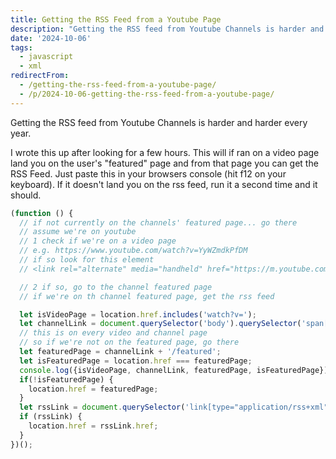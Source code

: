 ```yaml
---
title: Getting the RSS Feed from a Youtube Page
description: "Getting the RSS feed from Youtube Channels is harder and harder every year.\r\n\r\nI wrote this up after looking for a few hours.  This will if ran on a video pa..."
date: '2024-10-06'
tags:
  - javascript
  - xml
redirectFrom:
  - /getting-the-rss-feed-from-a-youtube-page/
  - /p/2024-10-06-getting-the-rss-feed-from-a-youtube-page/
---
```


Getting the RSS feed from Youtube Channels is harder and harder every year.

I wrote this up after looking for a few hours.  This will if ran on a video page land you on the user's "featured" page and from that page you can get the RSS Feed.  Just paste this in your browsers console (hit f12 on your keyboard).  If it doesn't land you on the rss feed, run it a second time and it should.

```js
(function () {
  // if not currently on the channels' featured page... go there
  // assume we're on youtube
  // 1 check if we're on a video page
  // e.g. https://www.youtube.com/watch?v=YyWZmdkPfDM
  // if so look for this element
  // <link rel="alternate" media="handheld" href="https://m.youtube.com/@google/featured">

  // 2 if so, go to the channel featured page
  // if we're on th channel featured page, get the rss feed

  let isVideoPage = location.href.includes('watch?v=');
  let channelLink = document.querySelector('body').querySelector('span[itemprop="author"]').querySelector('link[itemprop="url"]').href;
  // this is on every video and channel page
  // so if we're not on the featured page, go there
  let featuredPage = channelLink + '/featured';
  let isFeaturedPage = location.href === featuredPage;
  console.log({isVideoPage, channelLink, featuredPage, isFeaturedPage});
  if(!isFeaturedPage) {
    location.href = featuredPage;
  }
  let rssLink = document.querySelector('link[type="application/rss+xml"]');
  if (rssLink) {
    location.href = rssLink.href;
  }
})();
```